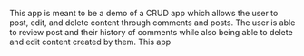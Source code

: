 This app is meant to be a demo of a CRUD app which allows the user to post, edit, and delete content through comments and posts. The user is able to review post and their history of comments while also being able to delete and edit content created by them. This app
